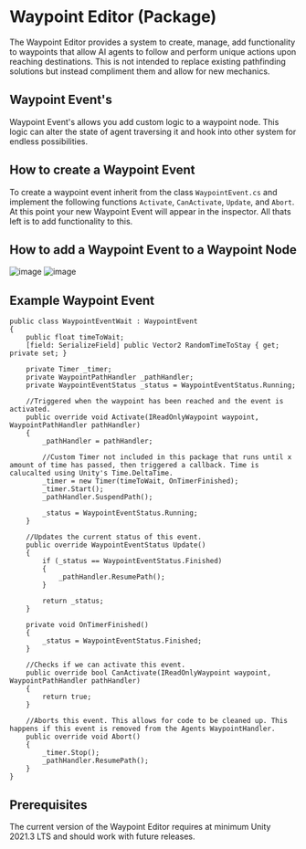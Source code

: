 # Waypoint Editor (Package)

The Waypoint Editor provides a system to create, manage, add functionality to waypoints that allow AI agents to follow and perform unique actions upon reaching destinations. This is not intended to replace existing pathfinding solutions but instead compliment them and allow for new mechanics.

## Waypoint Event's
Waypoint Event's allows you add custom logic to a waypoint node. This logic can alter the state of agent traversing it and hook into other system for endless possibilities.

## How to create a Waypoint Event
To create a waypoint event inherit from the class ```WaypointEvent.cs``` and implement the following functions ```Activate```, ```CanActivate```, ```Update```, and ```Abort```. At this point your new Waypoint Event will appear in the inspector. All thats left is to add functionality to this.

## How to add a Waypoint Event to a Waypoint Node
![image](https://github.com/user-attachments/assets/cfe47b45-1023-43de-9211-9a112dbaa384) ![image](https://github.com/user-attachments/assets/8686de7b-9024-4e4f-bf9f-324112bcf668)

## Example Waypoint Event
```
public class WaypointEventWait : WaypointEvent
{
    public float timeToWait;
    [field: SerializeField] public Vector2 RandomTimeToStay { get; private set; }

    private Timer _timer;
    private WaypointPathHandler _pathHandler;
    private WaypointEventStatus _status = WaypointEventStatus.Running;

    //Triggered when the waypoint has been reached and the event is activated.
    public override void Activate(IReadOnlyWaypoint waypoint, WaypointPathHandler pathHandler)
    {
        _pathHandler = pathHandler;

        //Custom Timer not included in this package that runs until x amount of time has passed, then triggered a callback. Time is calucalted using Unity's Time.DeltaTime. 
        _timer = new Timer(timeToWait, OnTimerFinished);
        _timer.Start();
        _pathHandler.SuspendPath();

        _status = WaypointEventStatus.Running;
    }

    //Updates the current status of this event.
    public override WaypointEventStatus Update()
    {
        if (_status == WaypointEventStatus.Finished)
        {
            _pathHandler.ResumePath();
        }

        return _status;
    }

    private void OnTimerFinished()
    {
        _status = WaypointEventStatus.Finished;
    }

    //Checks if we can activate this event.
    public override bool CanActivate(IReadOnlyWaypoint waypoint, WaypointPathHandler pathHandler)
    {
        return true;
    }

    //Aborts this event. This allows for code to be cleaned up. This happens if this event is removed from the Agents WaypointHandler.
    public override void Abort()
    {
        _timer.Stop();
        _pathHandler.ResumePath();
    }
}
```

## Prerequisites
The current version of the Waypoint Editor requires at minimum Unity 2021.3 LTS and should work with future releases. 
